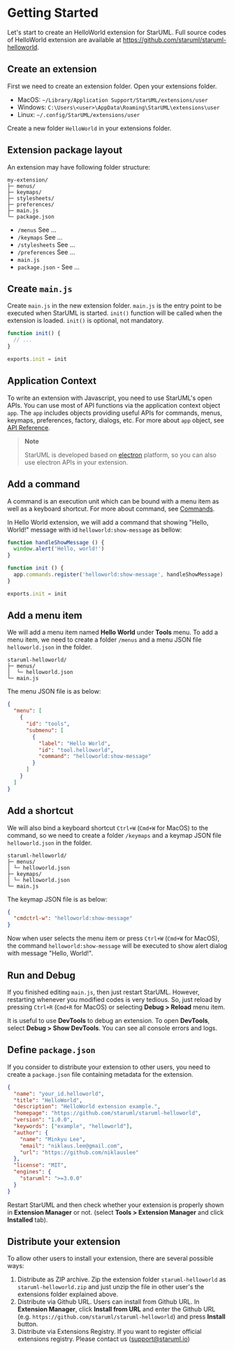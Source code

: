 Getting Started
===============

<!-- toc -->

Let's start to create an HelloWorld extension for StarUML. Full source codes of HelloWorld extension are available at https://github.com/staruml/staruml-helloworld.


## Create an extension

First we need to create an extension folder. Open your extensions folder.

  * MacOS: `~/Library/Application Support/StarUML/extensions/user`
  * Windows: `C:\Users\<user>\AppData\Roaming\StarUML\extensions\user`
  * Linux: `~/.config/StarUML/extensions/user` 

Create a new folder `HelloWorld` in your extensions folder.


## Extension package layout

An extension may have following folder structure:

```
my-extension/
├─ menus/
├─ keymaps/
├─ stylesheets/
├─ preferences/
├─ main.js
└─ package.json
```

* `/menus` See ...
* `/keymaps` See ...
* `/stylesheets` See ...
* `/preferences` See ...
* `main.js`
* `package.json` - See ...


## Create `main.js`

Create `main.js` in the new extension folder. `main.js` is the entry point to be executed when StarUML is started. `init()` function will be called when the extension is loaded. `init()` is optional, not mandatory.


```js
function init() {
  // ...
}

exports.init = init
```

## Application Context

To write an extension with Javascript, you need to use StarUML's open APIs. You can use most of API functions via the application context object `app`. The `app` includes objects providing useful APIs for commands, menus, keymaps, preferences, factory, dialogs, etc. For more about `app` object, see [API Reference](http://staruml.io/reference/3.0.0/api).

> __Note__
>
> StarUML is developed based on [electron](https://electronjs.org/) platform, so you can also use electron APIs in your extension.

## Add a command

A command is an execution unit which can be bound with a menu item as well as a keyboard shortcut. For more about command, see [Commands](commands.md).

In Hello World extension, we will add a command that showing "Hello, World!" message with id `helloworld:show-message` as bellow:

```js
function handleShowMessage () {
  window.alert('Hello, world!')
}

function init () {
  app.commands.register('helloworld:show-message', handleShowMessage)
}

exports.init = init
```

## Add a menu item

We will add a menu item named __Hello World__ under __Tools__ menu. To add a menu item, we need to create a folder `/menus` and a menu JSON file `helloworld.json` in the folder.

```
staruml-helloworld/
├─ menus/
│  └─ helloworld.json
└─ main.js
```

The menu JSON file is as below:

```json
{
  "menu": [
    {
      "id": "tools",
      "submenu": [
        {
          "label": "Hello World",
          "id": "tool.helloworld",
          "command": "helloworld:show-message"
        }
      ]
    }
  ]
}
```


## Add a shortcut

We will also bind a keyboard shortcut `Ctrl+W` (`Cmd+W` for MacOS) to the command, so we need to create a folder `/keymaps` and a keymap JSON file `helloworld.json` in the folder.

```
staruml-helloworld/
├─ menus/
│ └─ helloworld.json
├─ keymaps/
│ └─ helloworld.json
└─ main.js
```

The keymap JSON file is as below:

```json
{
  "cmdctrl-w": "helloworld:show-message"
}
```

Now when user selects the menu item or press `Ctrl+W` (`Cmd+W` for MacOS), the command `helloworld:show-message` will be executed to show alert dialog with message "Hello, World!".


## Run and Debug

If you finished editing `main.js`, then just restart StarUML. However, restarting whenever you modified codes is very tedious. So, just reload by pressing `Ctrl+R` (`Cmd+R` for MacOS) or selecting __Debug > Reload__ menu item.

It is useful to use __DevTools__ to debug an extension. To open __DevTools__, select __Debug > Show DevTools__. You can see all console errors and logs.


## Define `package.json`

If you consider to distribute your extension to other users, you need to create a `package.json` file containing metadata for the extension.

```json
{
  "name": "your_id.helloworld",
  "title": "HelloWorld",
  "description": "HelloWorld extension example.",
  "homepage": "https://github.com/staruml/staruml-helloworld",
  "version": "1.0.0",
  "keywords": ["example", "helloworld"],
  "author": {
    "name": "Minkyu Lee",
    "email": "niklaus.lee@gmail.com",
    "url": "https://github.com/niklauslee"
  },
  "license": "MIT",
  "engines": {
    "staruml": ">=3.0.0"
  }
}
```

Restart StarUML and then check whether your extension is properly shown in __Extension Manager__ or not. (select __Tools > Extension Manager__ and click __Installed__ tab).


## Distribute your extension

To allow other users to install your extension, there are several possible ways:

1. Distribute as ZIP archive. Zip the extension folder `staruml-helloworld` as `staruml-helloworld.zip` and just unzip the file in other user's the extensions folder explained above.
2. Distribute via Github URL. Users can install from Github URL. In __Extension Manager__, click __Install from URL__ and enter the Github URL (e.g. `https://github.com/staruml/staruml-helloworld`) and press __Install__ button.
3. Distribute via Extensions Registry. If you want to register official extensions registry. Please contact us (support@staruml.io)
